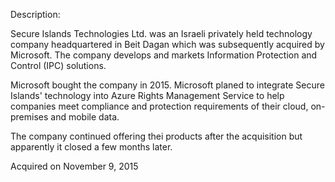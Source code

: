 Description:

Secure Islands Technologies Ltd. was an Israeli privately held technology company headquartered in Beit Dagan which was subsequently acquired by Microsoft. The company develops and markets Information Protection and Control (IPC) solutions.

Microsoft bought the company in 2015. Microsoft planed to integrate Secure Islands' technology into Azure Rights Management Service to help companies meet compliance and protection requirements of their cloud, on-premises and mobile data.

The company continued offering thei products after the acquisition but apparently it closed a few months later.

Acquired on November 9, 2015